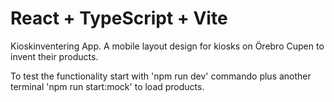 # React + TypeScript + Vite

Kioskinventering App. A mobile layout design for kiosks on Örebro Cupen to invent their products.

To test the functionality start with 'npm run dev' commando plus another terminal 'npm run start:mock' to load products. 
